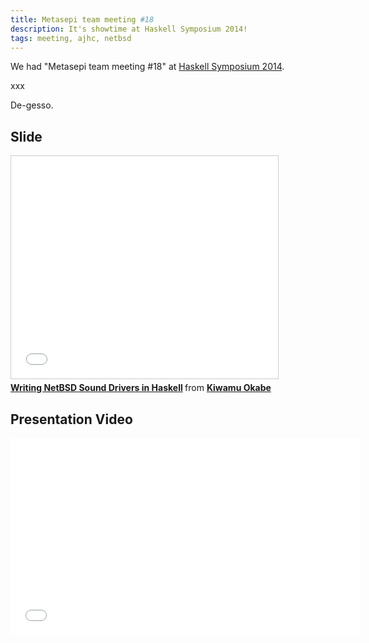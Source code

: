 ```yaml
---
title: Metasepi team meeting #18
description: It's showtime at Haskell Symposium 2014!
tags: meeting, ajhc, netbsd
---
```


We had "Metasepi team meeting #18" at
[Haskell Symposium 2014](http://www.haskell.org/haskell-symposium/2014/index.html).

xxx

De-gesso.

## Slide

<iframe src="//www.slideshare.net/slideshow/embed_code/38613923" width="427" height="356" frameborder="0" marginwidth="0" marginheight="0" scrolling="no" style="border:1px solid #CCC; border-width:1px; margin-bottom:5px; max-width: 100%;" allowfullscreen> </iframe> <div style="margin-bottom:5px"> <strong> <a href="https://www.slideshare.net/master_q/writing-netbsd-sound-drivers-in-haskell" title="Writing NetBSD Sound Drivers in Haskell" target="_blank">Writing NetBSD Sound Drivers in Haskell</a> </strong> from <strong><a href="http://www.slideshare.net/master_q" target="_blank">Kiwamu Okabe</a></strong> </div>

## Presentation Video

<iframe width="560" height="315" src="//www.youtube.com/embed/E30ZvEVExI0" frameborder="0" allowfullscreen></iframe>
